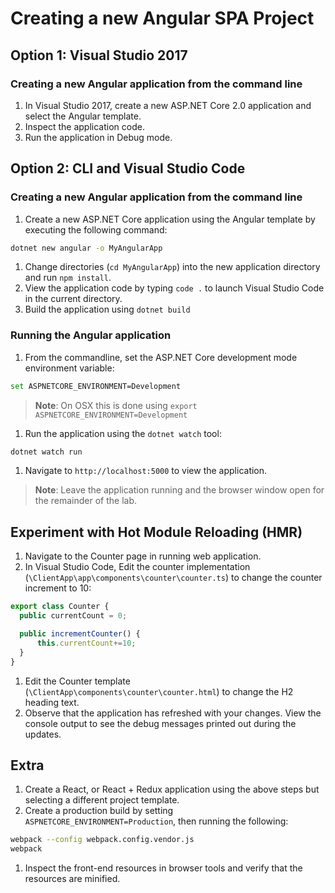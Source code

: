 # Creating a new Angular SPA Project

## Option 1: Visual Studio 2017

### Creating a new Angular application from the command line

1. In Visual Studio 2017, create a new ASP.NET Core 2.0 application and select the Angular template.
1. Inspect the application code.
1. Run the application in Debug mode.

## Option 2: CLI and Visual Studio Code

### Creating a new Angular application from the command line

1. Create a new ASP.NET Core application using the Angular template by executing the following command:

  ``` bash
  dotnet new angular -o MyAngularApp
  ```
1. Change directories (`cd MyAngularApp`) into the new application directory and run `npm install`.
1. View the application code by typing `code .` to launch Visual Studio Code in the current directory.
1. Build the application using `dotnet build`

### Running the Angular application

1. From the commandline, set the ASP.NET Core development mode environment variable:

  ``` bash
  set ASPNETCORE_ENVIRONMENT=Development
  ```
> **Note**: On OSX this is done using `export ASPNETCORE_ENVIRONMENT=Development`

1. Run the application using the `dotnet watch` tool:

  ``` bash
  dotnet watch run
  ```
1. Navigate to `http://localhost:5000` to view the application.

> **Note**: Leave the application running and the browser window open for the remainder of the lab.

## Experiment with Hot Module Reloading (HMR)

1. Navigate to the Counter page in running web application.
1. In Visual Studio Code, Edit the counter implementation (`\ClientApp\app\components\counter\counter.ts`) to change the counter increment to 10:

  ``` typescript
  export class Counter {
    public currentCount = 0;

    public incrementCounter() {
        this.currentCount+=10;
    }
  }
  ```
1. Edit the Counter template (`\ClientApp\components\counter\counter.html`) to change the H2 heading text.
1. Observe that the application has refreshed with your changes. View the console output to see the debug messages printed out during the updates.

## Extra

1. Create a React, or React + Redux application using the above steps but selecting a different project template.
1. Create a production build by setting `ASPNETCORE_ENVIRONMENT=Production`, then running the following:

  ``` bash
  webpack --config webpack.config.vendor.js
  webpack
  ```
1. Inspect the front-end resources in browser tools and verify that the resources are minified.